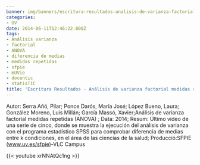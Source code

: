 ```yaml
---
banner: img/banners/escritura-resultados-analisis-de-varianza-factorial-medidas-repetidas-anova.jpg
categories:
- UV
date: 2014-06-11T12:46:22.000Z
tags:
- Análisis varianza
- factorial
- ANOVA
- diferencia de medias
- medidas repetidas
- sfpie
- mUVie
- docentic
- statisTIC
title: 'Escritura Resultados - Análisis de varianza factorial medidas repetidas (ANOVA)'
---
```


Autor: Serra Añó, Pilar; Ponce Darós, María José; López Bueno, Laura; González Moreno, Luis Millán; García Massó, Xavier;Análisis de varianza factorial medidas repetidas (ANOVA) ; Data: 2014; Resum: Último vídeo de una serie de cinco, donde se muestra la ejecución del análisis de varianza con el programa estadístico SPSS para comprobar diferencia de medias entre k condiciones, en el área de las ciencias de la salud; Producció:SFPIE (www.uv.es/sfpie)-VLC Campus 


{{< youtube xrNNAtQc1ng >}}
